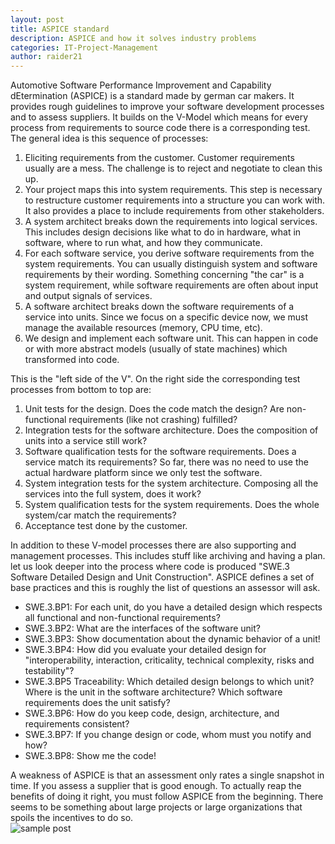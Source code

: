 ```yaml
---
layout: post
title: ASPICE standard
description: ASPICE and how it solves industry problems
categories: IT-Project-Management
author: raider21
---  
```

Automotive Software Performance Improvement and Capability dEtermination (ASPICE) is a standard made by german car makers. It provides rough guidelines to improve your software development processes and to assess suppliers. 
It builds on the V-Model which means for every process from requirements to source code there is a corresponding test. The general idea is this sequence of processes:  

1. Eliciting requirements from the customer. Customer requirements usually are a mess. The challenge is to reject and negotiate to clean this up.  
2. Your project maps this into system requirements. This step is necessary to restructure customer requirements into a structure you can work with. It also provides a place to include requirements from other stakeholders.  
3. A system architect breaks down the requirements into logical services. This includes design decisions like what to do in hardware, what in software, where to run what, and how they communicate.  
4. For each software service, you derive software requirements from the system requirements. You can usually distinguish system and software requirements by their wording. Something concerning "the car" is a system requirement, while software requirements are often about input and output signals of services.  
5. A software architect breaks down the software requirements of a service into units. Since we focus on a specific device now, we must manage the available resources (memory, CPU time, etc).
6. We design and implement each software unit. This can happen in code or with more abstract models (usually of state machines) which transformed into code.  

This is the "left side of the V". On the right side the corresponding test processes from bottom to top are:
1. Unit tests for the design. Does the code match the design? Are non-functional requirements (like not crashing) fulfilled?
2. Integration tests for the software architecture. Does the composition of units into a service still work?
3. Software qualification tests for the software requirements. Does a service match its requirements? So far, there was no need to use the actual hardware platform since we only test the software.
4. System integration tests for the system architecture. Composing all the services into the full system, does it work?
5. System qualification tests for the system requirements. Does the whole system/car match the requirements?
6. Acceptance test done by the customer.  

In addition to these V-model processes there are also supporting and management processes. This includes stuff like archiving and having a plan.    
let us look deeper into the process where code is produced "SWE.3 Software Detailed Design and Unit Construction". ASPICE defines a set of base practices and this is roughly the list of questions an assessor will ask.  
- SWE.3.BP1: For each unit, do you have a detailed design which respects all functional and non-functional requirements?   
- SWE.3.BP2: What are the interfaces of the software unit?  
- SWE.3.BP3: Show documentation about the dynamic behavior of a unit!  
- SWE.3.BP4: How did you evaluate your detailed design for "interoperability, interaction, criticality, technical complexity, risks and testability"?  
- SWE.3.BP5 Traceability: Which detailed design belongs to which unit? Where is the unit in the software architecture? Which software requirements does the unit satisfy?  
- SWE.3.BP6: How do you keep code, design, architecture, and requirements consistent?  
- SWE.3.BP7: If you change design or code, whom must you notify and how?  
- SWE.3.BP8: Show me the code!      

A weakness of ASPICE is that an assessment only rates a single snapshot in time. If you assess a supplier that is good enough. To actually reap the benefits of doing it right, you must follow ASPICE from the beginning. There seems to be something about large projects or large organizations that spoils the incentives to do so.  
![sample post]({{site.baseurl}}/images/aspice.png)  
